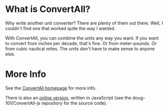 # What is ConvertAll?

Why write another unit converter? There are plenty of them out there. Well, I
couldn't find one that worked quite the way I wanted.

With ConvertAll, you can combine the units any way you want. If you want to
convert from inches per decade, that's fine. Or from meter-pounds. Or from
cubic nautical miles. The units don't have to make sense to anyone else.

# More Info

See the [ConvertAll homepage](http://convertall.bellz.org) for more info.

There is also an [online version](http://convertall.bellz.org/js), written in
JavaScript (see the doug-101/ConvertAll-js repository for the source code).
